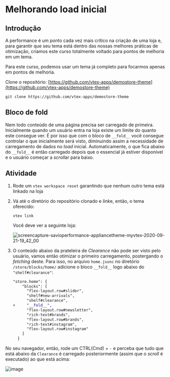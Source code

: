 # Melhorando load inicial

## Introdução 

A performance é um ponto cada vez mais crítico na criação de uma loja e, para garantir que seu tema está dentro das nossas melhores práticas de otimização, criamos este curso totalmente voltado para pontos de melhoria em um tema. 

Para este curso, podemos usar um tema já completo para focarmos apenas em pontos de melhoria. 

Clone o repositório:
[https://github.com/vtex-apps/demostore-theme](https://github.com/vtex-apps/demostore-theme)

```
git clone https://github.com/vtex-apps/demostore-theme
```

## Bloco de fold

Nem todo conteúdo de uma página precisa ser carregado de primeira. Inicialmente quando um usuário entra na loja existe um limite do quanto este consegue ver. É por isso que com o bloco de `__fold__` você consegue controlar o que inicialmente será visto, diminuindo assim a necessidade de carregamento de dados no *load* inicial. Automaticamente, o que fica abaixo do `__fold__` é então carregado depois que o essencial já estiver disponível e o usuário começar a *scroll*ar para baixo. 



## Atividade

1. Rode um `vtex workspace reset` garantindo que nenhum outro tema está linkado na loja

2. Vá até o diretório do repositório clonado e *link*e, então, o tema oferecido: 

    ```
    vtex link
    ```

    Você deve ver a seguinte loja:

    ![screencapture-savioperformance-appliancetheme-myvtex-2020-09-21-19_42_00](https://user-images.githubusercontent.com/18701182/93828834-91a87980-fc42-11ea-9f84-dd3053822621.png)


3. O conteúdo abaixo da prateleira de *Clearance* não pode ser visto pelo usuário, vamos então otimizar o primeiro carregamento, postergando o *fetching* deste. Para isso, no arquivo `home.jsonc` no diretório `/store/blocks/home/` adicione o bloco `__fold__` logo abaixo do `"shelf#clearance"`: 

    ```diff
    "store.home": {
        "blocks": [
          "flex-layout.row#slider",
          "shelf#new-arrivals",
          "shelf#clearance",
    +     "__fold__",
          "flex-layout.row#newsletter",
          "rich-text#brands",
          "flex-layout.row#brands",
          "rich-text#instagram",
          "flex-layout.row#instagram"
        ]
      }
    ```

No seu navegador, então, rode um CTRL(Cmd) + `-` e perceba que tudo que está abaixo da `Clearance` é carregado posteriormente (assim que o *scroll* é executado) ao que está acima: 

![image](https://user-images.githubusercontent.com/18701182/93830718-5fe5e180-fc47-11ea-9caf-f7b8a10b0a23.png)


